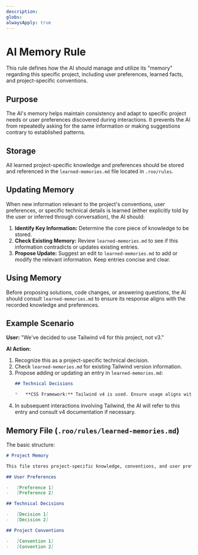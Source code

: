```yaml
---
description: 
globs: 
alwaysApply: true
---
```

# AI Memory Rule

This rule defines how the AI should manage and utilize its "memory" regarding this specific project, including user preferences, learned facts, and project-specific conventions.

## Purpose

The AI's memory helps maintain consistency and adapt to specific project needs or user preferences discovered during interactions. It prevents the AI from repeatedly asking for the same information or making suggestions contrary to established patterns.

## Storage

All learned project-specific knowledge and preferences should be stored and referenced in the `learned-memories.md` file located in `.roo/rules`.

## Updating Memory

When new information relevant to the project's conventions, user preferences, or specific technical details is learned (either explicitly told by the user or inferred through conversation), the AI should:

1.  **Identify Key Information:** Determine the core piece of knowledge to be stored.
2.  **Check Existing Memory:** Review `learned-memories.md` to see if this information contradicts or updates existing entries.
3.  **Propose Update:** Suggest an edit to `learned-memories.md` to add or modify the relevant information. Keep entries concise and clear.

## Using Memory

Before proposing solutions, code changes, or answering questions, the AI should consult `learned-memories.md` to ensure its response aligns with the recorded knowledge and preferences.

## Example Scenario

**User:** "We've decided to use Tailwind v4 for this project, not v3."

**AI Action:**

1.  Recognize this as a project-specific technical decision.
2.  Check `learned-memories.md` for existing Tailwind version information.
3.  Propose adding or updating an entry in `learned-memories.md`:
    ```markdown
    ## Technical Decisions

    *   **CSS Framework:** Tailwind v4 is used. Ensure usage aligns with v4 documentation and practices, noting differences from v3.
    ```
4.  In subsequent interactions involving Tailwind, the AI will refer to this entry and consult v4 documentation if necessary.

## Memory File (`.roo/rules/learned-memories.md`)

The basic structure:

```markdown
# Project Memory

This file stores project-specific knowledge, conventions, and user preferences learned by the AI assistant.

## User Preferences

-   [Preference 1]
-   [Preference 2]

## Technical Decisions

-   [Decision 1]
-   [Decision 2]

## Project Conventions

-   [Convention 1]
-   [Convention 2]
```

